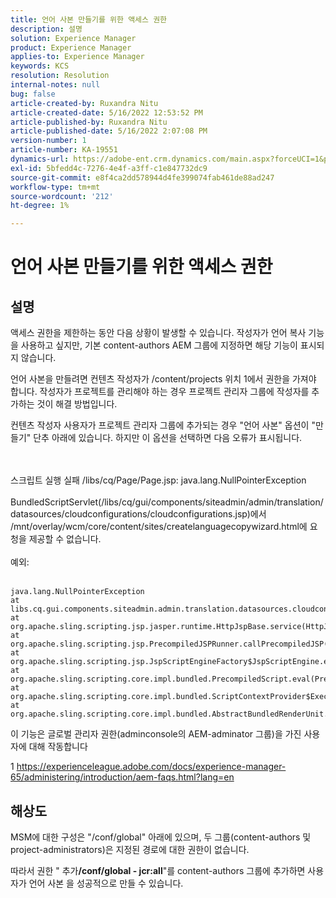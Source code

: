 ```yaml
---
title: 언어 사본 만들기를 위한 액세스 권한
description: 설명
solution: Experience Manager
product: Experience Manager
applies-to: Experience Manager
keywords: KCS
resolution: Resolution
internal-notes: null
bug: false
article-created-by: Ruxandra Nitu
article-created-date: 5/16/2022 12:53:52 PM
article-published-by: Ruxandra Nitu
article-published-date: 5/16/2022 2:07:08 PM
version-number: 1
article-number: KA-19551
dynamics-url: https://adobe-ent.crm.dynamics.com/main.aspx?forceUCI=1&pagetype=entityrecord&etn=knowledgearticle&id=2e4a6f36-17d5-ec11-a7b5-000d3a37750e
exl-id: 5bfedd4c-7276-4e4f-a3ff-c1e847732dc9
source-git-commit: e8f4ca2dd578944d4fe399074fab461de88ad247
workflow-type: tm+mt
source-wordcount: '212'
ht-degree: 1%

---
```


# 언어 사본 만들기를 위한 액세스 권한

## 설명


액세스 권한을 제한하는 동안 다음 상황이 발생할 수 있습니다. 작성자가 언어 복사 기능을 사용하고 싶지만, 기본 content-authors AEM 그룹에 지정하면 해당 기능이 표시되지 않습니다.

언어 사본을 만들려면 컨텐츠 작성자가 /content/projects 위치 1에서 권한을 가져야 합니다. 작성자가 프로젝트를 관리해야 하는 경우 프로젝트 관리자 그룹에 작성자를 추가하는 것이 해결 방법입니다.

컨텐츠 작성자 사용자가 프로젝트 관리자 그룹에 추가되는 경우 &quot;언어 사본&quot; 옵션이 &quot;만들기&quot; 단추 아래에 있습니다. 하지만 이 옵션을 선택하면 다음 오류가 표시됩니다.


<br><br>스크립트 실행 실패 /libs/cq/Page/Page.jsp: java.lang.NullPointerException<br><br>
BundledScriptServlet(/libs/cq/gui/components/siteadmin/admin/translation/datasources/cloudconfigurations/cloudconfigurations.jsp)에서 /mnt/overlay/wcm/core/content/sites/createlanguagecopywizard.html에 요청을 제공할 수 없습니다.
<br><br>예외:<br><br>

```
java.lang.NullPointerException
at libs.cq.gui.components.siteadmin.admin.translation.datasources.cloudconfigurations.cloudconfigurations__002e__jsp._jspService(cloudconfigurations__002e__jsp.java:183)
at org.apache.sling.scripting.jsp.jasper.runtime.HttpJspBase.service(HttpJspBase.java:70)
at org.apache.sling.scripting.jsp.PrecompiledJSPRunner.callPrecompiledJSP(PrecompiledJSPRunner.java:72)
at org.apache.sling.scripting.jsp.JspScriptEngineFactory$JspScriptEngine.eval(JspScriptEngineFactory.java:583)
at org.apache.sling.scripting.core.impl.bundled.PrecompiledScript.eval(PrecompiledScript.java:56)
at org.apache.sling.scripting.core.impl.bundled.ScriptContextProvider$ExecutableContext.eval(ScriptContextProvider.java:170)
at org.apache.sling.scripting.core.impl.bundled.AbstractBundledRenderUnit.eval(AbstractBundledRenderUnit.java:135)
```




이 기능은 글로벌 관리자 권한(adminconsole의 AEM-adminator 그룹)을 가진 사용자에 대해 작동합니다



1 https://experienceleague.adobe.com/docs/experience-manager-65/administering/introduction/aem-faqs.html?lang=en


## 해상도


MSM에 대한 구성은 &quot;/conf/global&quot; 아래에 있으며, 두 그룹(content-authors 및 project-administrators)은 지정된 경로에 대한 권한이 없습니다.

따라서 권한 &quot; 추가<b>/conf/global - jcr:all</b>&quot;를 content-authors 그룹에 추가하면 사용자가 언어 사본 을 성공적으로 만들 수 있습니다.
